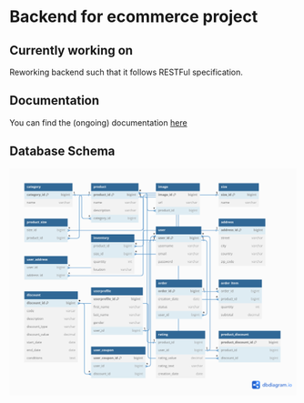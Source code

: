 # Backend for ecommerce project
## Currently working on
Reworking backend such that it follows RESTFul specification. 

## Documentation
You can find the (ongoing) documentation [here](https://github.com/Leonid10011/ecommerce-backend/blob/main/documentation.md)

## Database Schema

![Database schema](dist/db_data.png)

